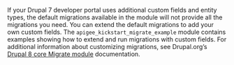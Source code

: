 If your Drupal 7 developer portal uses additional custom fields and entity types, the default migrations available in the module will not provide all the migrations you need. You can extend the default migrations to add your own custom fields. The `apigee_kickstart_migrate_example` module contains examples showing how to extend and run migrations with custom fields. For additional information about customizing migrations, see Drupal.org’s [Drupal 8 core Migrate module](https://www.drupal.org/docs/8/core/modules/migrate-module) documentation.